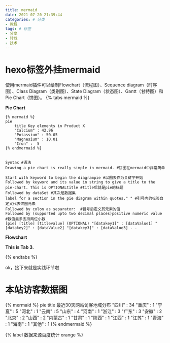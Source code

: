 ```yaml
---
title: mermaid
date: 2021-07-20 21:39:44
categories: # 分类
- 教程
tags: # 标签
- 分享
- 转载
- 技术
---
```

# hexo标签外挂mermaid
使用mermaid插件可以绘制Flowchart（流程图）、Sequence diagram（时序图）、Class Diagram（类别图）、State Diagram（状态图）、Gantt（甘特图）和Pie Chart（饼图）。
{% tabs mermaid %}
<!-- tab -->
**Pie Chart**
```
{% mermaid %}
pie
    title Key elements in Product X
    "Calcium" : 42.96
    "Potassium" : 50.05
    "Magnesium" : 10.01
    "Iron" :  5
{% endmermaid %}

```

```

Syntax #语法
Drawing a pie chart is really simple in mermaid. #饼图在mermaid中非常简单

Start with keyword to begin the diagrampie #以图表作为关键字开始
Followed by keyword and its value in string to give a title to the pie-chart. This is OPTIONALtitle #title后就是pie的标题
Followed by dataSet #其次是数据集
label for a section in the pie diagram within quotes." " #引号内的标签自定义代表饼图元素
Followed by colon as separator:  #冒号后定义其元素的值
Followed by (supported upto two decimal places)positive numeric value  #数值最多支持两位小数
[pie] [title] [titlevalue] (OPTIONAL) "[datakey1]" : [dataValue1] "[datakey2]" : [dataValue2] "[datakey3]" : [dataValue3] . .
```
<!-- endtab -->

<!-- tab -->
**Flowchart**
<!-- endtab -->

<!-- tab -->
**This is Tab 3.**
<!-- endtab -->
{% endtabs %}

ok，接下来就是实践环节啦
# 本站访客数据图
{% mermaid %}
pie
    title 最近30天网站访客地域分布
    "四川" : 34
    "重庆" : 1
    "宁夏" : 5
    "河北" :  1
    "云南" :  5
    "山东" :  4
    "河南" :  1
    "浙江" :  3
    "广东" :  3
    "安徽" :  2
    "北京" :  2
    "山西" :  2
    "内蒙古" :  1
    "甘肃" :  1
    "陕西" :  1
    "江西" :  1
    "江苏" :  1
    "青海" :  1
    "海南" :  1
    "其他" :  1
{% endmermaid %}

{% label 数据来源百度统计 orange %}